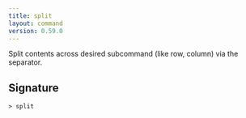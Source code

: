 ```yaml
---
title: split
layout: command
version: 0.59.0
---
```


Split contents across desired subcommand (like row, column) via the separator.

## Signature

```> split ```

